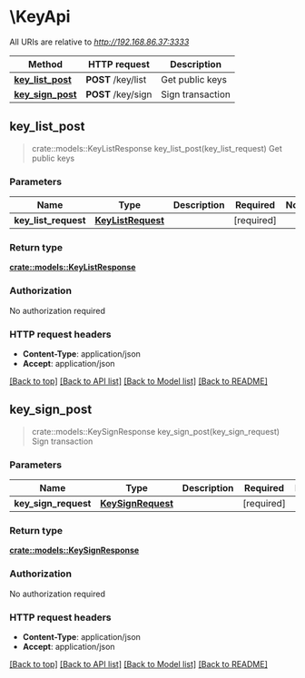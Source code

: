 # \KeyApi

All URIs are relative to *http://192.168.86.37:3333*

Method | HTTP request | Description
------------- | ------------- | -------------
[**key_list_post**](KeyApi.md#key_list_post) | **POST** /key/list | Get public keys
[**key_sign_post**](KeyApi.md#key_sign_post) | **POST** /key/sign | Sign transaction



## key_list_post

> crate::models::KeyListResponse key_list_post(key_list_request)
Get public keys

### Parameters


Name | Type | Description  | Required | Notes
------------- | ------------- | ------------- | ------------- | -------------
**key_list_request** | [**KeyListRequest**](KeyListRequest.md) |  | [required] |

### Return type

[**crate::models::KeyListResponse**](KeyListResponse.md)

### Authorization

No authorization required

### HTTP request headers

- **Content-Type**: application/json
- **Accept**: application/json

[[Back to top]](#) [[Back to API list]](../README.md#documentation-for-api-endpoints) [[Back to Model list]](../README.md#documentation-for-models) [[Back to README]](../README.md)


## key_sign_post

> crate::models::KeySignResponse key_sign_post(key_sign_request)
Sign transaction

### Parameters


Name | Type | Description  | Required | Notes
------------- | ------------- | ------------- | ------------- | -------------
**key_sign_request** | [**KeySignRequest**](KeySignRequest.md) |  | [required] |

### Return type

[**crate::models::KeySignResponse**](KeySignResponse.md)

### Authorization

No authorization required

### HTTP request headers

- **Content-Type**: application/json
- **Accept**: application/json

[[Back to top]](#) [[Back to API list]](../README.md#documentation-for-api-endpoints) [[Back to Model list]](../README.md#documentation-for-models) [[Back to README]](../README.md)

